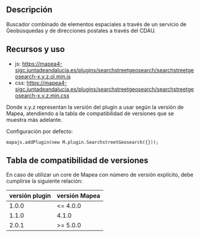 ## Descripción

Buscador combinado de elementos espaciales a través de un servicio de Geobúsquedas y de direcciones postales a través del CDAU.

## Recursos y uso

- js: https://mapea4-sigc.juntadeandalucia.es/plugins/searchstreetgeosearch/searchstreetgeosearch-x.y.z.ol.min.js
- css: https://mapea4-sigc.juntadeandalucia.es/plugins/searchstreetgeosearch/searchstreetgeosearch-x.y.z.min.css  

Donde x.y.z representan la versión del plugin a usar según la versión de Mapea, atendiendo a la tabla de compatibilidad de versiones que se muestra más adelante.  

Configuración por defecto:
```
mapajs.addPlugin(new M.plugin.SearchstreetGeosearch({}));
```

## Tabla de compatibilidad de versiones   
En caso de utilizar un core de Mapea con número de versión explícito, debe cumplirse la siguiente relación:  

versión plugin | versión Mapea |
--- | --- |
1.0.0 | <= 4.0.0
1.1.0 | 4.1.0
2.0.1 | >= 5.0.0
